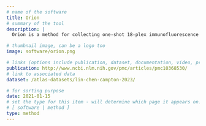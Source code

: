 ```yaml
---
# name of the software
title: Orion
# summary of the tool
description: |
  Orion is a method for collecting one-shot 18-plex immunofluorescence images and diagnostic-grade H&E images from the same samples. The Orion method was developed in collaboration with RareCyte Inc. and uses a specialized microscope and fluorescent antibodies (known as ArgoFluors™), which can be imaged simultaneously and spectrally unmixed. We show that same-slide H&E and IF images provide complementary information that can be used to train ML models that effectively predict cancer progression.

# thumbnail image, can be a logo too
image: software/orion.png

# links (options include publication, dataset, documentation, video, protocol, source code) to the publication
publication: http://www.ncbi.nlm.nih.gov/pmc/articles/pmc10368530/
# link to associated data
dataset: /atlas-datasets/lin-chen-campton-2023/

# for sorting purpose
date: 2021-01-15
# set the type for this item - will determine which page it appears on:
# [ software | method ]
type: method
---
```

